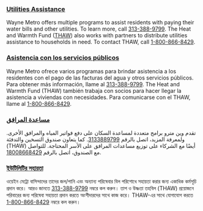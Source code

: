 <RenderIf language="default">

### [Utilities Assistance](https://www.waynemetro.org/energy-and-water-assistance/)

Wayne Metro offers multiple programs to assist residents with paying their water bills and other utilities. To learn more, call [313-388-9799](tel:+1-313-388-9799). The Heat and Warmth Fund ([THAW](https://thawfund.org/)) also works with partners to distribute utilities assistance to households in need. To contact THAW, call [1-800-866-8429](tel:+1-800-866-8429).

</RenderIf>

<RenderIf language="es">

### [Asistencia con los servicios públicos](https://www.waynemetro.org/energy-and-water-assistance/)

Wayne Metro ofrece varios programas para brindar asistencia a los residentes con el pago de las facturas del agua y otros servicios públicos. Para obtener más información, llame al [313-388-9799](tel:+1-313-388-9799). The Heat and Warmth Fund (THAW) también trabaja con socios para hacer llegar la asistencia a viviendas con necesidades. Para comunicarse con el THAW, llame al [1-800-866-8429](tel:+1-800-866-8429). 

</RenderIf>

<RenderIf language="ar">

### [مساعدة المرافق](https://www.waynemetro.org/energy-and-water-assistance/)

تقدم وين مترو برامج متعددة لمساعدة السكان على دفع فواتير المياه والمرافق الأخرى. ولمعرفة المزيد، اتصل بالرقم [3133889799](tel:+1-313-388-9799). كما يتعاون صندوق التسخين والتدفئة (THAW) أيضًا مع الشركاء على توزيع مساعدات المرافق على الأسر المحتاجة. للتواصل مع الصندوق، اتصل بالرقم [18008668429](tel:+1-800-866-8429).

</RenderIf>

<RenderIf language="bn">

### [ইউটিলিটির সহায়তা](https://www.waynemetro.org/energy-and-water-assistance/)

ওয়েইন মেট্রো বাসিন্দাদের তাদের জল/পানি এবং অন্যান্য পরিষেবার বিল পরিশোধে সহায়তা করার জন্য একাধিক কর্মসূচি প্রদান করে। আরও জানতে [313-388-9799](tel:+1-313-388-9799) নম্বরে কল করুন। তাপ ও উষ্ণতা তহবিল (THAW) প্রয়োজনে পরিবারের জন্য পরিষেবা সহায়তা প্রদান করতে অংশীদারদের সাথে কাজ করে। THAW-এর সাথে যোগাযোগ করতে [1-800-866-8429](tel:+1-800-866-8429) নম্বরে কল করুন।

</RenderIf>
